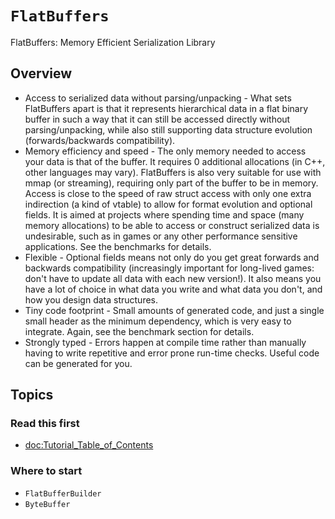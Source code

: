 # ``FlatBuffers``

FlatBuffers: Memory Efficient Serialization Library

## Overview

- Access to serialized data without parsing/unpacking - What sets FlatBuffers apart is that it represents hierarchical
  data in a flat binary buffer in such a way that it can still be accessed directly without parsing/unpacking, while
  also still supporting data structure evolution (forwards/backwards compatibility).
- Memory efficiency and speed - The only memory needed to access your data is that of the buffer. It requires 0
  additional allocations (in C++, other languages may vary). FlatBuffers is also very suitable for use with mmap (or
  streaming), requiring only part of the buffer to be in memory. Access is close to the speed of raw struct access with
  only one extra indirection (a kind of vtable) to allow for format evolution and optional fields. It is aimed at
  projects where spending time and space (many memory allocations) to be able to access or construct serialized data is
  undesirable, such as in games or any other performance sensitive applications. See the benchmarks for details.
- Flexible - Optional fields means not only do you get great forwards and backwards compatibility (increasingly
  important for long-lived games: don't have to update all data with each new version!). It also means you have a lot of
  choice in what data you write and what data you don't, and how you design data structures.
- Tiny code footprint - Small amounts of generated code, and just a single small header as the minimum dependency, which
  is very easy to integrate. Again, see the benchmark section for details.
- Strongly typed - Errors happen at compile time rather than manually having to write repetitive and error prone
  run-time checks. Useful code can be generated for you.

## Topics

### Read this first

- <doc:Tutorial_Table_of_Contents>

### Where to start

- ``FlatBufferBuilder``
- ``ByteBuffer``
